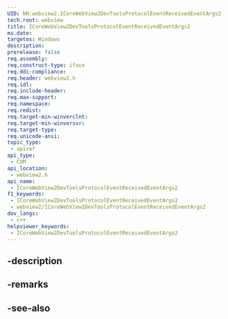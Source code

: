 ```yaml
---
UID: NN:webview2.ICoreWebView2DevToolsProtocolEventReceivedEventArgs2
tech.root: webview
title: ICoreWebView2DevToolsProtocolEventReceivedEventArgs2
ms.date: 
targetos: Windows
description: 
prerelease: false
req.assembly: 
req.construct-type: iface
req.ddi-compliance: 
req.header: webview2.h
req.idl: 
req.include-header: 
req.max-support: 
req.namespace: 
req.redist: 
req.target-min-winverclnt: 
req.target-min-winversvr: 
req.target-type: 
req.unicode-ansi: 
topic_type:
 - apiref
api_type:
 - COM
api_location:
 - webview2.h
api_name:
 - ICoreWebView2DevToolsProtocolEventReceivedEventArgs2
f1_keywords:
 - ICoreWebView2DevToolsProtocolEventReceivedEventArgs2
 - webview2/ICoreWebView2DevToolsProtocolEventReceivedEventArgs2
dev_langs:
 - c++
helpviewer_keywords:
 - ICoreWebView2DevToolsProtocolEventReceivedEventArgs2
---
```


## -description

## -remarks

## -see-also

